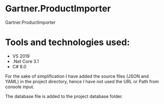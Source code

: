 # Gartner.ProductImporter
Gartner.ProductImporter


# Tools and technologies used:
- VS 2019
- .Net Core 3.1 
- C# 8.0

For the sake of simplification I have added the source files (JSON and YAML) in the project directory, hence I have not used the URL or Path from console input.

The database file is added to the project database folder.
